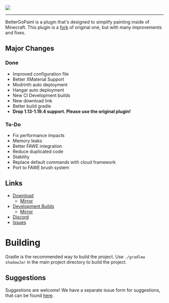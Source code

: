 <p>
    <img src="https://i.imgur.com/ulEwPm9.jpg">
</p>

---

BetterGoPaint is a plugin that's designed to simplify painting inside of Minecraft.
This plugin is a [fork](https://github.com/Arcaniax-Development/goPaint_1.14) of original one, but with many improvements and 
fixes.  


## Major Changes
### Done
- Improved configuration file
- Better XMaterial Support
- Modrinth auto deployment
- Hangar auto deployment
- New CI Development builds
- New download link
- Better build gradle
- **Drop 1.13-1.19.4 support. Please use the original plugin!**

### To-Do
- Fix performance impacts
- Memory leaks
- Better FAWE integration
- Reduce duplicated code
- Stability
- Replace default commands with cloud framework
- Port to FAWE brush system

## Links

* [Download](https://hangar.papermc.io/TheMeinerLP/BetterGoPaint)
  * [Mirror](https://modrinth.com/plugin/bettergopaint)
* [Development Builds](https://hangar.papermc.io/TheMeinerLP/BetterGoPaint)
  * [Mirror](https://modrinth.com/plugin/bettergopaint)
* [Discord](https://discord.onelitefeather.net)
* [Issues](https://github.com/TheMeinerLP/BetterGoPaint/issues)

# Building
Gradle is the recommended way to build the project. Use `./gradlew shadowJar` in the main project directory to build the project.

## Suggestions
Suggestions are welcome! We have a separate issue form for suggestions, that can be found [here](https://github.com/TheMeinerLP/BetterGoPaint/issues).
